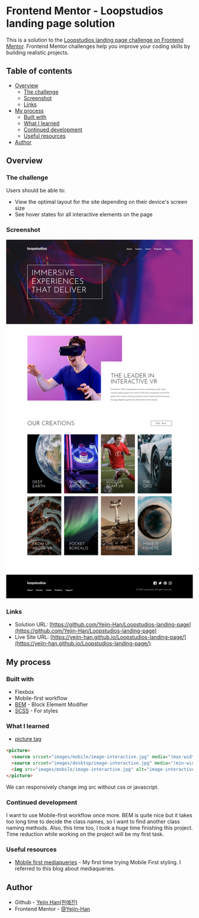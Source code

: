 # Frontend Mentor - Loopstudios landing page solution

This is a solution to the [Loopstudios landing page challenge on Frontend Mentor](https://www.frontendmentor.io/challenges/loopstudios-landing-page-N88J5Onjw). Frontend Mentor challenges help you improve your coding skills by building realistic projects. 

## Table of contents

- [Overview](#overview)
  - [The challenge](#the-challenge)
  - [Screenshot](#screenshot)
  - [Links](#links)
- [My process](#my-process)
  - [Built with](#built-with)
  - [What I learned](#what-i-learned)
  - [Continued development](#continued-development)
  - [Useful resources](#useful-resources)
- [Author](#author)

## Overview

### The challenge

Users should be able to:

- View the optimal layout for the site depending on their device's screen size
- See hover states for all interactive elements on the page

### Screenshot

![Preview](./screenshot.jpg)

### Links

- Solution URL: [https://github.com/Yejin-Han/Loopstudios-landing-page](https://github.com/Yejin-Han/Loopstudios-landing-page)
- Live Site URL: [https://yejin-han.github.io/Loopstudios-landing-page/](https://yejin-han.github.io/Loopstudios-landing-page/)

## My process

### Built with

- Flexbox
- Mobile-first workflow
- [BEM](https://getbem.com/) - Block Element Modifier
- [SCSS](https://styled-components.com/) - For styles

### What I learned

- [picture tag](https://codingeverybody.kr/html-picture%EC%99%80-source-%ED%83%9C%EA%B7%B8-%EB%B0%98%EC%9D%91%ED%98%95-%EC%9D%B4%EB%AF%B8%EC%A7%80-%EA%B5%AC%ED%98%84%ED%95%98%EA%B8%B0/)

```html
<picture>
  <source srcset="images/mobile/image-interactive.jpg" media="(max-width: 767px)">
  <source srcset="images/desktop/image-interactive.jpg" media="(min-width: 768px)">
  <img src="images/mobile/image-interactive.jpg" alt="image-interactive">
</picture>
```

We can responsively change img src without css or javascript.

### Continued development

I want to use Mobile-first workflow once more. BEM is quite nice but it takes too long time to decide the class names, so I want to find another class naming methods. Also, this time too, I took a huge time finishing this project. Time reduction while working on the project will be my first task.

### Useful resources

- [Mobile first mediaqueries](https://velog.io/@nemo/css-media-queries) - My first time trying Mobile First styling. I referred to this blog about mediaqueries.

## Author

- Github - [Yejin Han(한예진)](https://github.com/Yejin-Han)
- Frontend Mentor - [@Yejin-Han](https://www.frontendmentor.io/profile/Yejin-Han)